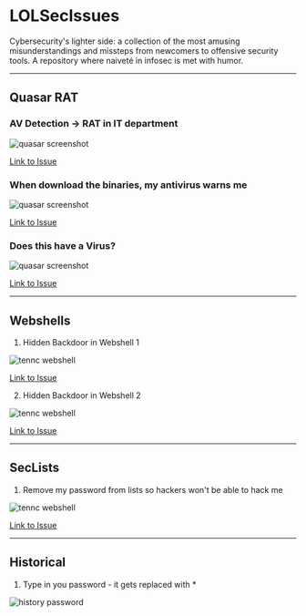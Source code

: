 # LOLSecIssues

Cybersecurity's lighter side: a collection of the most amusing misunderstandings and missteps from newcomers to offensive security tools. A repository where naiveté in infosec is met with humor.

---

## Quasar RAT

### AV Detection -> RAT in IT department

![quasar screenshot](./screens/quasar1.jpg)

[Link to Issue](https://github.com/quasar/Quasar/issues/670)

### When download the binaries, my antivirus warns me

![quasar screenshot](./screens/quasar2.jpg)

[Link to Issue](https://github.com/quasar/Quasar/issues/712)

### Does this have a Virus?

![quasar screenshot](./screens/quasar3.png)

[Link to Issue](https://github.com/quasar/Quasar/issues/658)

---

## Webshells

1. Hidden Backdoor in Webshell 1

![tennc webshell](./screens/webshell_hidden_backdoor.jpg)

[Link to Issue](https://github.com/tennc/webshell/issues/27)

2. Hidden Backdoor in Webshell 2

![tennc webshell](./screens/webshell_hidden_backdoor2.png)

[Link to Issue](https://github.com/trustedsec/ptf/issues/303)

---

## SecLists

1. Remove my password from lists so hackers won't be able to hack me

![tennc webshell](./screens/seclists1.png)

[Link to Issue](https://github.com/danielmiessler/SecLists/pull/155)

--- 

## Historical

1. Type in you password - it gets replaced with *

![history password](./screens/historical.png)
